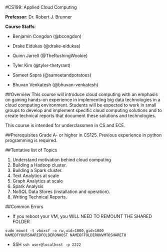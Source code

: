 #CS199: Applied Cloud Computing

<b>Professor</b>: Dr. Robert J. Brunner

<b>Course Staffs</b>:

- Benjamin Congdon (@bcongdon)

- Drake Eidukas (@drake-eidukas)

- Quinn Jarrell (@TheRushingWookie)

- Tyler Kim (@tyler-thetyrant)

- Sameet Sapra (@sameetandpotatoes)

- Bhuvan Venkatesh (@bhuvan-venkatesh)

##Overview
This course will introduce cloud computing with an emphasis on gaining hands-on experience in implementing big data technologies in a cloud computing environment. Students will be expected to work in small groups to develop and implement specific cloud computing solutions and to create technical reports that document these solutions and technologies.

This course is intended for underclassmen in CS and ECE.

##Prerequisites
Grade A- or higher in CS125. Previous experience in python programming is required.

##Tentative list of Topics
1) Understand motivation behind cloud computing
2) Building a Hadoop cluster.
3) Building a Spark cluster.
4) Text Analytics at scale
5) Graph Analytics at scale
6) Spark Analysis
7) NoSQL Data Stores (installation and operation).
8) Writing Technical Reports.

##Common Errors
* If you reboot your VM, you WILL NEED TO REMOUNT THE SHARED FOLDER

`sudo mount -t vboxsf -o rw,uid=1000,gid=1000 NAMEOFYOURSHAREDFOLDERONHOST NAMEOFFOLDERONVMTOSHARETO`

* SSH
`ssh user@localhost -p 2222`

